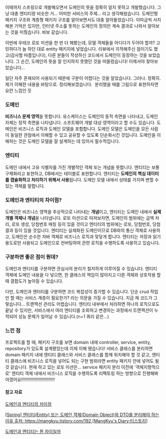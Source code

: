<p>이때까지 스프링으로 개발해오면서 도메인의 뜻을 정확히 알지 못하고 개발했습니다. 그냥 대충 엔티티랑 비슷한 거... 어떠한 서비스의 주제... 라고 생각해왔습니다. 도메인형 패키지 구조와 계층형 패키지 구조를 알아보면서도 대충 알아들었습니다.
이따금씩 서치해본 기억은 있지만, 인터넷 주소를 뜻하는 도메인의 정의만 계속 결과로 나와서 알아보는 것을 미뤘습니다.
바보 같습니다.</p>
<p>이번에 우테코 로또 미션을 한 번 더 해봤는데, 모델 객체들을 어디다가 두어야 할까? 고민하다가 늘 하던 대로 entity 패키지에 넣었습니다. 
리뷰에서 지적해주신 점이기도 했고(감사할 따름입니다), 다른 분들이 작성하신 코드에서 도메인이 등장하는 것을 보았습니다. 그 순간, 도메인의 뜻을 잘 인지하지 못했던 것을 떠올렸습니다!
이제서야 찾아보았습니다...</p>
<p>일단 자주 혼재되어 사용되기 때문에 구분이 어렵다는 것을 알았습니다. 그러나. 정확히. 제가 이해한 내용을 바탕으로. 정리해보겠습니다.
<img alt="" src="https://velog.velcdn.com/images/ahyeungii/post/c325acd2-bb6b-430e-b469-06a378b9490d/image.png" />
분리했을 때를 그림으로 표현하자면 요런 느낌인 듯</p>
<h3 id="도메인">도메인</h3>
<p><strong>비즈니스 문제 영역</strong>을 뜻합니다.
유스케이스는 도메인의 동적 측면을 나타내고, 도메인 자체는 정적 측면을 나타냅니다.
소프트웨어 개발 대상 영역이라고 할 수도 있습니다. 
도메인은 비즈니스 로직과 도메인 모델을 포함합니다. 도메인 모델은 도메인을 모든 사람이 동일한 관점에서 이해할 수 있고 공유할 수 있도록 단순화시킨 것입니다. 도메인을 이해하는 것은 도메인 모델을 잘 설계하는 데 있어서 필수적입니다.</p>
<h3 id="엔티티">엔티티</h3>
<p>도메인 내에서 고유 식별자를 가진 개별적인 객체 또는 개념을 뜻합니다. 엔티티는 보통 구체화라고 표현하고, DB에서는 테이블로 표현합니다.
엔티티는 <strong>도메인의 핵심 데이터를 캡슐화하고 처리하기 위해서 사용</strong>됩니다.
도메인 모델 내에서 상태를 가지며 변할 수 있는 객체를 말합니다.</p>
<h3 id="도메인과-엔티티의-차이점">도메인과 엔티티의 차이점?</h3>
<p>도메인은 비즈니스 영역을 추상적으로 나타내는 <strong>개념</strong>이고, 엔티티는 도메인 내에서 <strong>실제 개별 객체나 개념</strong>을 나타냅니다.
로또 미션으로 따져보자면, 
도메인의 범위에는 금액 처리, 로또 생성, 당첨번호 매칭 등이 있을 것이고
엔티티의 범위에는 로또, 당첨번호, 당첨결과 등이 있을 것입니다.
엔티티는 실체화된 도메인이므로 DB와의 통신 객체로 사용하고, 도메인은 순수한 자바 객체로 비즈니스 로직과 맞닿게 합니다. 엔티티는 저장과 읽기 용도로만 사용되고 도메인으로 컨버팅하여 관련 로직을 수행하도록 사용하고 있습니다.</p>
<h3 id="구분하면-좋은-점이-뭔데">구분하면 좋은 점이 뭔데?</h3>
<p>도메인과 엔티티를 구분하면 관심사의 분리가 철저하게 이루어질 수 있습니다.
엔티티 객체에 도메인 내용을 다 넣으면, 한 클래스의 책임이 많아지고 다른 객체와 상호작용 할 때 결합도가 높아질 수 있습니다.</p>
<p>다만, 도메인과 엔터티를 구분하면 코드 복잡성이 증가할 수 있습니다. 단순 crud 작업만 할 때는 서비스 계층이 필요한가? 라는 의문을 가질 수 있습니다. 지금 제 코드가 그렇습니다...
트랜잭션 관리도 어렵습니다. 엔티티 내부에서 처리하면 하나의 로직으로도 끝날 수 있지만, 서비스에서 여러 엔티티를 조회하고 변경하는 과정에서 트랜잭션이 누적되어 성능 문제가 일어날 수 있습니다.(n+1 쿼리 같은...)</p>
<h3 id="느낀-점">느낀 점</h3>
<p>프로젝트를 할 때, 패키지 구조를 보면 domain 내에 controller, service, entity, repository가 있도록 설계됐었는데 이제 이해 됐습니다! 
서비스 클래스를 분리하면 domain 패키지 내에 엔티티 클래스와 서비스 클래스를 함께 위치해야 할 것 같고, 엔티티 클래스에 비즈니스 로직을 넣어도 되는 구현 범위라면 entity 패키지 안에 넣어도 될 것 같습니다.
현재 하고 있는 로또 미션은... service 패키지 분리 이전에 '객체지향적으로' 엔티티 객체 내에서 비즈니스 로직을 수행하도록 리팩토링 하는 방향으로 진행해봐야겠어요!!!!!!!!!!!!!!!!!!!!!!!!!!!</p>
<h4 id="참고-자료">참고 자료</h4>
<p><a href="https://velog.io/@goseungwon/%EB%8F%84%EB%A9%94%EC%9D%B8%EA%B3%BC-%EC%97%94%ED%8B%B0%ED%8B%B0%EC%9D%98-%EC%B0%A8%EC%9D%B4%EC%A0%90">도메인과 엔티티의 차이점</a></p>
<p><a href="https://mangkyu.tistory.com/192">[Spring] 엔티티(Entity) 또는 도메인 객체(Domain Object)와 DTO를 분리해야 하는 이유
출처: https://mangkyu.tistory.com/192 [MangKyu's Diary:티스토리]</a></p>
<p><a href="https://velog.io/@choi-hyeseong/%EB%8F%84%EB%A9%94%EC%9D%B8%EA%B3%BC-%EC%97%94%ED%8B%B0%ED%8B%B0%EB%8A%94-%EB%AD%94-%EC%B0%A8%EC%9D%B4%EC%9D%BC%EA%B9%8C">도메인과 엔티티는 뭔 차이일까</a></p>